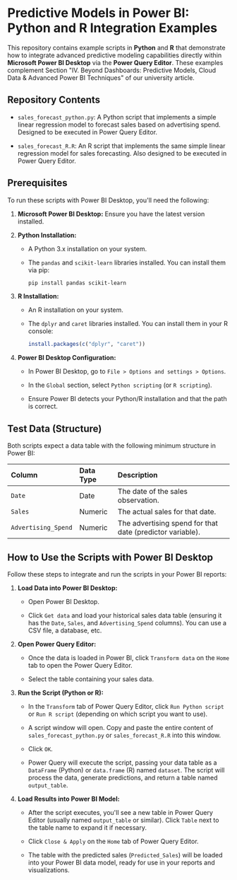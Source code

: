 # Predictive Models in Power BI: Python and R Integration Examples

This repository contains example scripts in **Python** and **R** that demonstrate how to integrate advanced predictive modeling capabilities directly within **Microsoft Power BI Desktop** via the **Power Query Editor**. These examples complement Section "IV. Beyond Dashboards: Predictive Models, Cloud Data & Advanced Power BI Techniques" of our university article.

## Repository Contents

* `sales_forecast_python.py`: A Python script that implements a simple linear regression model to forecast sales based on advertising spend. Designed to be executed in Power Query Editor.

* `sales_forecast_R.R`: An R script that implements the same simple linear regression model for sales forecasting. Also designed to be executed in Power Query Editor.

## Prerequisites

To run these scripts with Power BI Desktop, you'll need the following:

1. **Microsoft Power BI Desktop:** Ensure you have the latest version installed.

2. **Python Installation:**

   * A Python 3.x installation on your system.

   * The `pandas` and `scikit-learn` libraries installed. You can install them via pip:

     ```bash
     pip install pandas scikit-learn
     ```

3. **R Installation:**

   * An R installation on your system.

   * The `dplyr` and `caret` libraries installed. You can install them in your R console:

     ```R
     install.packages(c("dplyr", "caret"))
     ```

4. **Power BI Desktop Configuration:**

   * In Power BI Desktop, go to `File > Options and settings > Options`.

   * In the `Global` section, select `Python scripting` (or `R scripting`).

   * Ensure Power BI detects your Python/R installation and that the path is correct.

## Test Data (Structure)

Both scripts expect a data table with the following minimum structure in Power BI:

| **Column** | **Data Type** | **Description** |
| :--------- | :------------ | :-------------- |
| `Date` | Date | The date of the sales observation. |
| `Sales` | Numeric | The actual sales for that date. |
| `Advertising_Spend` | Numeric | The advertising spend for that date (predictor variable). |

## How to Use the Scripts with Power BI Desktop

Follow these steps to integrate and run the scripts in your Power BI reports:

1. **Load Data into Power BI Desktop:**

   * Open Power BI Desktop.

   * Click `Get data` and load your historical sales data table (ensuring it has the `Date`, `Sales`, and `Advertising_Spend` columns). You can use a CSV file, a database, etc.

2. **Open Power Query Editor:**

   * Once the data is loaded in Power BI, click `Transform data` on the `Home` tab to open the Power Query Editor.

   * Select the table containing your sales data.

3. **Run the Script (Python or R):**

   * In the `Transform` tab of Power Query Editor, click `Run Python script` or `Run R script` (depending on which script you want to use).

   * A script window will open. Copy and paste the entire content of `sales_forecast_python.py` or `sales_forecast_R.R` into this window.

   * Click `OK`.

   * Power Query will execute the script, passing your data table as a `DataFrame` (Python) or `data.frame` (R) named `dataset`. The script will process the data, generate predictions, and return a table named `output_table`.

4. **Load Results into Power BI Model:**

   * After the script executes, you'll see a new table in Power Query Editor (usually named `output_table` or similar). Click `Table` next to the table name to expand it if necessary.

   * Click `Close & Apply` on the `Home` tab of Power Query Editor.

   * The table with the predicted sales (`Predicted_Sales`) will be loaded into your Power BI data model, ready for use in your reports and visualizations.
